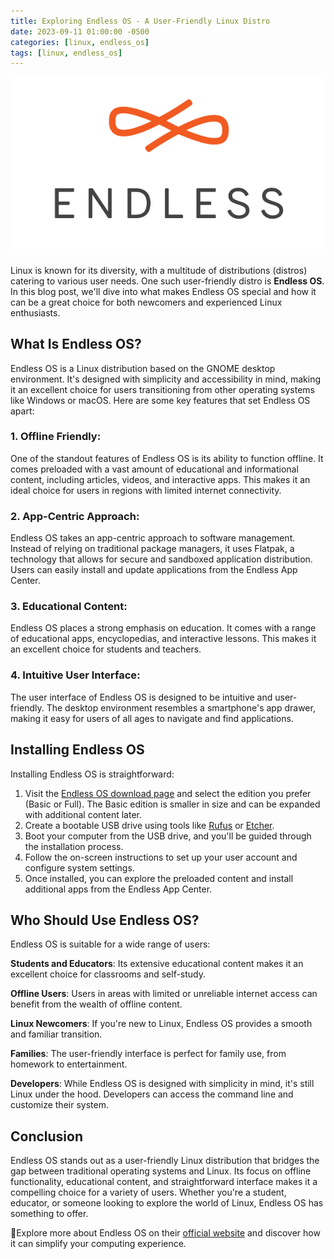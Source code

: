 ```yaml
---
title: Exploring Endless OS - A User-Friendly Linux Distro
date: 2023-09-11 01:00:00 -0500
categories: [linux, endless_os]
tags: [linux, endless_os]
---
```


![Exploring Endless OS - A User-Friendly Linux Distro](/assets/img/posts/2023/exploring_endless_os/exploring_endless_os.png)


Linux is known for its diversity, with a multitude of distributions (distros) catering to various user needs. One such user-friendly distro is **Endless OS**. In this blog post, we'll dive into what makes Endless OS special and how it can be a great choice for both newcomers and experienced Linux enthusiasts.

## What Is Endless OS?

Endless OS is a Linux distribution based on the GNOME desktop environment. It's designed with simplicity and accessibility in mind, making it an excellent choice for users transitioning from other operating systems like Windows or macOS. Here are some key features that set Endless OS apart:

### 1. **Offline Friendly**:

One of the standout features of Endless OS is its ability to function offline. It comes preloaded with a vast amount of educational and informational content, including articles, videos, and interactive apps. This makes it an ideal choice for users in regions with limited internet connectivity.

### 2. **App-Centric Approach**:

Endless OS takes an app-centric approach to software management. Instead of relying on traditional package managers, it uses Flatpak, a technology that allows for secure and sandboxed application distribution. Users can easily install and update applications from the Endless App Center.

### 3. **Educational Content**:

Endless OS places a strong emphasis on education. It comes with a range of educational apps, encyclopedias, and interactive lessons. This makes it an excellent choice for students and teachers.

### 4. **Intuitive User Interface**:

The user interface of Endless OS is designed to be intuitive and user-friendly. The desktop environment resembles a smartphone's app drawer, making it easy for users of all ages to navigate and find applications.

## Installing Endless OS

Installing Endless OS is straightforward:

1. Visit the [Endless OS download page](https://endlessos.com/download/) and select the edition you prefer (Basic or Full). The Basic edition is smaller in size and can be expanded with additional content later.
2. Create a bootable USB drive using tools like [Rufus](https://rufus.ie/) or [Etcher](https://www.balena.io/etcher/).
3. Boot your computer from the USB drive, and you'll be guided through the installation process.
4. Follow the on-screen instructions to set up your user account and configure system settings.
5. Once installed, you can explore the preloaded content and install additional apps from the Endless App Center.

## Who Should Use Endless OS?

Endless OS is suitable for a wide range of users:

**Students and Educators**: Its extensive educational content makes it an excellent choice for classrooms and self-study.

**Offline Users**: Users in areas with limited or unreliable internet access can benefit from the wealth of offline content.

**Linux Newcomers**: If you're new to Linux, Endless OS provides a smooth and familiar transition.

**Families**: The user-friendly interface is perfect for family use, from homework to entertainment.

**Developers**: While Endless OS is designed with simplicity in mind, it's still Linux under the hood. Developers can access the command line and customize their system.

## Conclusion

Endless OS stands out as a user-friendly Linux distribution that bridges the gap between traditional operating systems and Linux. Its focus on offline functionality, educational content, and straightforward interface makes it a compelling choice for a variety of users. Whether you're a student, educator, or someone looking to explore the world of Linux, Endless OS has something to offer.

📝Explore more about Endless OS on their [official website](https://endlessos.com/) and discover how it can simplify your computing experience.
